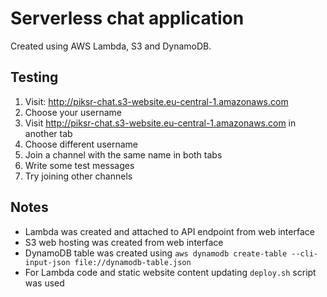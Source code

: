 # Serverless chat application

Created using AWS Lambda, S3 and DynamoDB.

## Testing

1. Visit: http://piksr-chat.s3-website.eu-central-1.amazonaws.com
2. Choose your username
3. Visit http://piksr-chat.s3-website.eu-central-1.amazonaws.com in another tab
4. Choose different username
5. Join a channel with the same name in both tabs
6. Write some test messages
7. Try joining other channels


## Notes

* Lambda was created and attached to API endpoint from web interface
* S3 web hosting was created from web interface
* DynamoDB table was created using `aws dynamodb create-table --cli-input-json file://dynamodb-table.json`
* For Lambda code and static website content updating `deploy.sh` script was used
